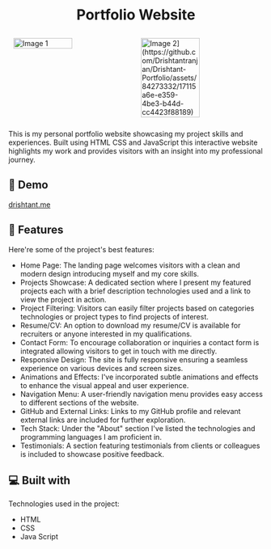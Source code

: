 <h1 align="center" id="title">Portfolio Website</h1>


<div style="display: flex;">
  <img src="https://example.com/image1.jpg" alt="Image 1" style="width: 50%; max-width: 500px; padding: 10px; box-sizing: border-box;">
  <img src="[https://example.com/image2.jpg" alt="Image 2](https://github.com/Drishtantranjan/Drishtant-Portfolio/assets/84273332/17115a6e-e359-4be3-b44d-cc4423f88189)" style="width: 50%; max-width: 500px; padding: 10px; box-sizing: border-box;">
</div>

<p id="description">This is my personal portfolio website showcasing my project skills and experiences. Built using HTML CSS and JavaScript this interactive website highlights my work and provides visitors with an insight into my professional journey.</p>

<h2>🚀 Demo</h2>

[drishtant.me](https://drishtant.me/)

  
  
<h2>🧐 Features</h2>

Here're some of the project's best features:

*   Home Page: The landing page welcomes visitors with a clean and modern design introducing myself and my core skills.
*   Projects Showcase: A dedicated section where I present my featured projects each with a brief description technologies used and a link to view the project in action.
*   Project Filtering: Visitors can easily filter projects based on categories technologies or project types to find projects of interest.
*   Resume/CV: An option to download my resume/CV is available for recruiters or anyone interested in my qualifications.
*   Contact Form: To encourage collaboration or inquiries a contact form is integrated allowing visitors to get in touch with me directly.
*   Responsive Design: The site is fully responsive ensuring a seamless experience on various devices and screen sizes.
*   Animations and Effects: I've incorporated subtle animations and effects to enhance the visual appeal and user experience.
*   Navigation Menu: A user-friendly navigation menu provides easy access to different sections of the website.
*   GitHub and External Links: Links to my GitHub profile and relevant external links are included for further exploration.
*   Tech Stack: Under the "About" section I've listed the technologies and programming languages I am proficient in.
*   Testimonials: A section featuring testimonials from clients or colleagues is included to showcase positive feedback.

 
  
<h2>💻 Built with</h2>

Technologies used in the project:

*   HTML
*   CSS
*   Java Script
